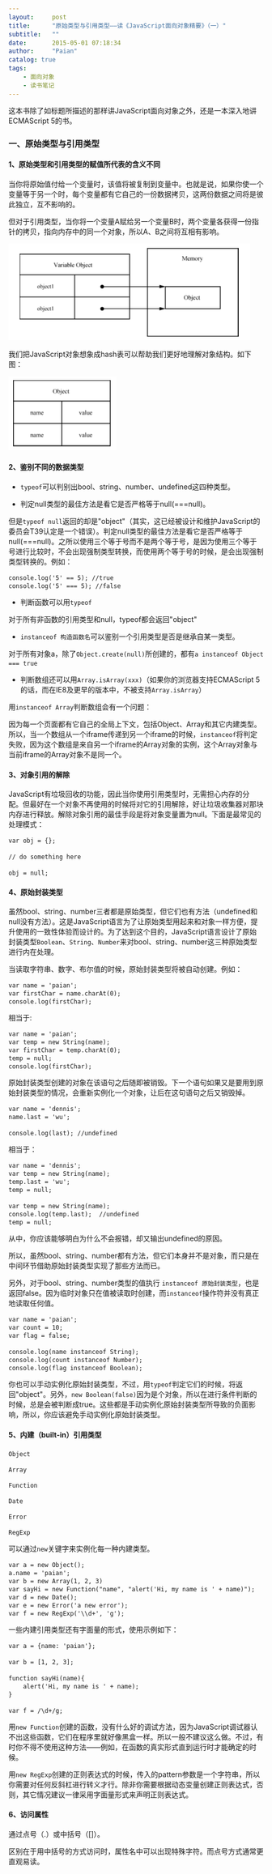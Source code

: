 ```yaml
---
layout:     post
title:      "原始类型与引用类型——读《JavaScript面向对象精要》（一）"
subtitle:   ""
date:       2015-05-01 07:18:34
author:     "Paian"
catalog: true
tags:
    - 面向对象
    - 读书笔记
---
```


这本书除了如标题所描述的那样讲JavaScript面向对象之外，还是一本深入地讲ECMAScript 5的书。

### 一、原始类型与引用类型

#### 1、原始类型和引用类型的赋值所代表的含义不同

当你将原始值付给一个变量时，该值将被复制到变量中。也就是说，如果你使一个变量等于另一个时，每个变量都有它自己的一份数据拷贝，这两份数据之间将是彼此独立，互不影响的。

但对于引用类型，当你将一个变量A赋给另一个变量B时，两个变量各获得一份指针的拷贝，指向内存中的同一个对象，所以A、B之间将互相有影响。

![](/img/in-post/object-orientied-javascript-2.png)

我们把JavaScript对象想象成hash表可以帮助我们更好地理解对象结构。如下图：

![](/img/in-post/object-orientied-javascript-1.png)

#### 2、鉴别不同的数据类型

- `typeof`可以判别出bool、string、number、undefined这四种类型。

- 判定null类型的最佳方法是看它是否严格等于null(===null)。

但是`typeof null`返回的却是"object"（其实，这已经被设计和维护JavaScript的委员会T39认定是一个错误）。判定null类型的最佳方法是看它是否严格等于null(===null)。之所以使用三个等于号而不是两个等于号，是因为使用三个等于号进行比较时，不会出现强制类型转换，而使用两个等于号的时候，是会出现强制类型转换的。例如：

```
console.log('5' == 5); //true
console.log('5' === 5); //false
```

- 判断函数可以用`typeof`

对于所有非函数的引用类型和null，typeof都会返回"object"

- `instanceof 构造函数名`可以鉴别一个引用类型是否是继承自某一类型。

对于所有对象a，除了`Object.create(null)`所创建的，都有`a instanceof Object === true`

- 判断数组还可以用`Array.isArray(xxx)`（如果你的浏览器支持ECMAScript 5的话，而在IE8及更早的版本中，不被支持`Array.isArray`）

用`instanceof Array`判断数组会有一个问题：

因为每一个页面都有它自己的全局上下文，包括Object、Array和其它内建类型。所以，当一个数组从一个iframe传递到另一个iframe的时候，`instanceof`将判定失败，因为这个数组是来自另一个iframe的Array对象的实例，这个Array对象与当前iframe的Array对象不是同一个。

#### 3、对象引用的解除

JavaScript有垃圾回收的功能，因此当你使用引用类型时，无需担心内存的分配。但最好在一个对象不再使用的时候将对它的引用解除，好让垃圾收集器对那块内存进行释放。解除对象引用的最佳手段是将对象变量置为null。下面是最常见的处理模式：

```
var obj = {};

// do something here

obj = null;
```

#### 4、原始封装类型

虽然bool、string、number三者都是原始类型，但它们也有方法（undefined和null没有方法）。这是JavaScript语言为了让原始类型用起来和对象一样方便，提升使用的一致性体验而设计的。为了达到这个目的，JavaScript语言设计了原始封装类型`Boolean`、`String`、`Number`来对bool、string、number这三种原始类型进行内在处理。

当读取字符串、数字、布尔值的时候，原始封装类型将被自动创建。例如：

```
var name = 'paian';
var firstChar = name.charAt(0);
console.log(firstChar);
```

相当于:

```
var name = 'paian';
var temp = new String(name);
var firstChar = temp.charAt(0);
temp = null;
console.log(firstChar);
```

原始封装类型创建的对象在该语句之后随即被销毁。下一个语句如果又是要用到原始封装类型的情况，会重新实例化一个对象，让后在这句语句之后又销毁掉。

```
var name = 'dennis';
name.last = 'wu';

console.log(last); //undefined
```

相当于：

```
var name = 'dennis';
var temp = new String(name);
temp.last = 'wu';
temp = null;

var temp = new String(name);
console.log(temp.last);  //undefined
temp = null;
```

从中，你应该能够明白为什么不会报错，却又输出undefined的原因。

所以，虽然bool、string、number都有方法，但它们本身并不是对象，而只是在中间环节借助原始封装类型实现了那些方法而已。

另外，对于bool、string、number类型的值执行 `instanceof 原始封装类型`，也是返回false。因为临时对象只在值被读取时创建，而`instanceof`操作符并没有真正地读取任何值。

```
var name = 'paian';
var count = 10;
var flag = false;

console.log(name instanceof String);
console.log(count instanceof Number);
console.log(flag instanceof Boolean);
```

你也可以手动实例化原始封装类型，不过，用`typeof`判定它们的时候，将返回"object"。另外，`new Boolean(false)`因为是个对象，所以在进行条件判断的时候，总是会被判断成true。这些都是手动实例化原始封装类型所导致的负面影响，所以，你应该避免手动实例化原始封装类型。

#### 5、内建（built-in）引用类型

`Object`

`Array`

`Function`

`Date`

`Error`

`RegExp`

可以通过`new`关键字来实例化每一种内建类型。

```
var a = new Object();
a.name = 'paian';
var b = new Array(1, 2, 3)
var sayHi = new Function("name", "alert('Hi, my name is ' + name)");
var d = new Date();
var e = new Error('a new error');
var f = new RegExp('\\d+', 'g');
```

一些内建引用类型还有字面量的形式，使用示例如下：

```
var a = {name: 'paian'};

var b = [1, 2, 3];

function sayHi(name){
    alert('Hi, my name is ' + name);
}

var f = /\d+/g;
```

用`new Function`创建的函数，没有什么好的调试方法，因为JavaScript调试器认不出这些函数，它们在程序里就好像黑盒一样。所以一般不建议这么做。不过，有时你不得不使用这种方法——例如，在函数的真实形式直到运行时才能确定的时候。

用`new RegExp`创建的正则表达式的时候，传入的pattern参数是一个字符串，所以你需要对任何反斜杠进行转义才行。除非你需要根据动态变量创建正则表达式，否则，其它情况建议一律采用字面量形式来声明正则表达式。

#### 6、访问属性

通过点号（.）或中括号（[]）。

区别在于用中括号的方式访问时，属性名中可以出现特殊字符。而点号方式通常更直观易读。




